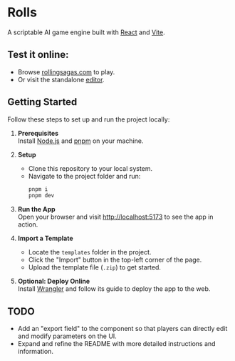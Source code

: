 # Rolls
A scriptable AI game engine built with [React](https://react.dev/) and [Vite](https://vite.dev/).

## Test it online:
- Browse [rollingsagas.com](https://rollingsagas.com) to play.
- Or visit the standalone [editor](https://react-rolls.rollingsgas.com).

## Getting Started
Follow these steps to set up and run the project locally:

1. **Prerequisites**  
   Install [Node.js](https://nodejs.org/) and [pnpm](https://pnpm.io/) on your machine.

2. **Setup**  
   - Clone this repository to your local system.  
   - Navigate to the project folder and run:  
     ```bash
     pnpm i
     pnpm dev
     ```

3. **Run the App**  
   Open your browser and visit [http://localhost:5173](http://localhost:5173/) to see the app in action.

4. **Import a Template**  
   - Locate the `templates` folder in the project.  
   - Click the "Import" button in the top-left corner of the page.  
   - Upload the template file (`.zip`) to get started.

5. **Optional: Deploy Online**  
   Install [Wrangler](https://developers.cloudflare.com/workers/get-started/guide/) and follow its guide to deploy the app to the web.

## TODO
- Add an "export field" to the component so that players can directly edit and modify parameters on the UI.
- Expand and refine the README with more detailed instructions and information.
